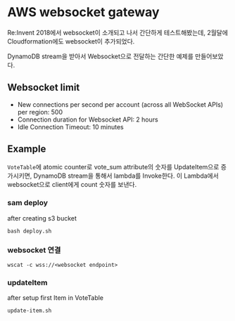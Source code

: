# AWS websocket gateway

Re:Invent 2018에서 websocket이 소개되고 나서 간단하게 테스트해봤는데, 2월달에 Cloudformation에도 websocket이 추가되었다.

DynamoDB stream을 받아서 Websocket으로 전달하는 간단한 예제를 만들어보았다.

## Websocket limit

- New connections per second per account (across all WebSocket APIs) per region: 500
- Connection duration for Websocket API: 2 hours
- Idle Connection Timeout: 10 minutes 

## Example

`VoteTable`에 atomic counter로 vote_sum attribute의 숫자를 UpdateItem으로 증가시키면,
DynamoDB stream을 통해서 lambda를 Invoke한다. 이 Lambda에서 websocket으로 client에게 count 숫자를 보낸다.

### sam deploy

after creating s3 bucket

`bash deploy.sh`

### websocket 연결

`wscat -c wss://<websocket endpoint>`

### updateItem

after setup first Item in VoteTable

`update-item.sh`